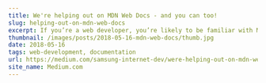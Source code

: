 ```yaml
---
title: We're helping out on MDN Web Docs - and you can too!
slug: helping-out-on-mdn-web-docs
excerpt: If you’re a web developer, you’re likely to be familiar with MDN Web Docs, “the encyclopedia of web development”...
thumbnail: /images/posts/2018-05-16-mdn-web-docs/thumb.jpg
date: 2018-05-16
tags: web-development, documentation
url: https://medium.com/samsung-internet-dev/were-helping-out-on-mdn-web-docs-and-you-can-too-68e001866ad3
site_name: Medium.com
---
```

